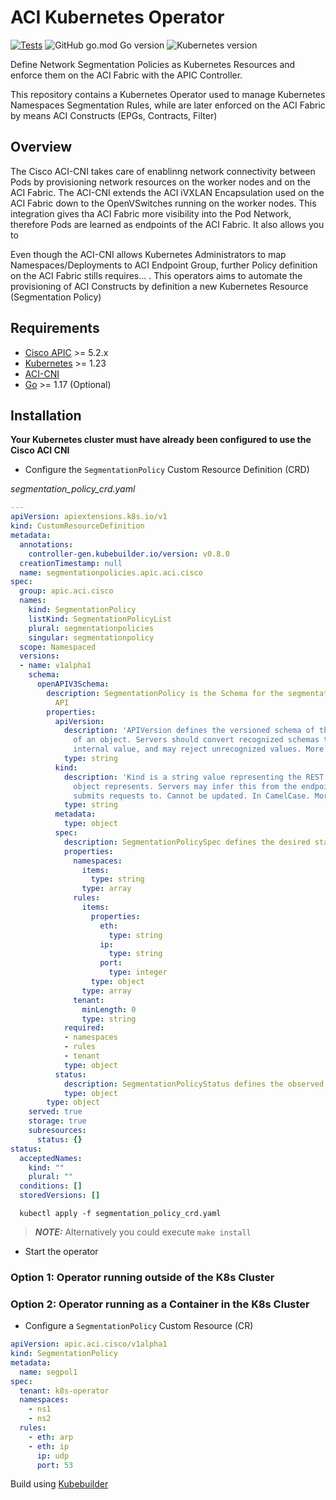 # ACI Kubernetes Operator
[![Tests](https://github.com/jgomezve/aci-k8s-operator/actions/workflows/test.yaml/badge.svg)](https://github.com/jgomezve/aci-k8s-operator/actions/workflows/test.yaml)
![GitHub go.mod Go version](https://img.shields.io/github/go-mod/go-version/jgomezve/aci-k8s-operator)
![Kubernetes version](https://img.shields.io/badge/kubernetes-1.23%2B-blue)

Define Network Segmentation Policies as Kubernetes Resources and enforce them on the ACI Fabric with the APIC Controller.

This repository contains a Kubernetes Operator used to manage Kubernetes Namespaces Segmentation Rules, while are later enforced on the ACI Fabric by means ACI Constructs (EPGs, Contracts, Filter)

## Overview

The Cisco ACI-CNI takes care of enablinng network connectivity between Pods by provisioning network resources on the worker nodes and on the ACI Fabric. The ACI-CNI extends the ACI iVXLAN Encapsulation used on the ACI Fabric down to the OpenVSwitches running on the worker nodes. This integration gives tha ACI Fabric more visibility into the Pod Network, therefore Pods are learned as endpoints of the ACI Fabric. It also allows you to 



Even though the ACI-CNI allows Kubernetes Administrators to map Namespaces/Deployments to ACI Endpoint Group, further Policy definition on the ACI Fabric stills requires... . This operators aims to automate the provisioning of ACI Constructs by definition a new Kubernetes Resource (Segmentation Policy)

 ## Requirements

* [Cisco APIC](https://www.cisco.com/c/en/us/solutions/data-center-virtualization/application-centric-infrastructure/index.html) >= 5.2.x 
* [Kubernetes](https://kubernetes.io/) >= 1.23
* [ACI-CNI](https://www.cisco.com/c/en/us/td/docs/switches/datacenter/aci/apic/sw/kb/b_Kubernetes_Integration_with_ACI.html)
* [Go](https://golang.org/doc/install) >= 1.17 (Optional)



## Installation

**Your Kubernetes cluster must have already been configured to use the Cisco ACI CNI**

* Configure the `SegmentationPolicy` Custom Resource Definition (CRD)

*segmentation_policy_crd.yaml*
```yaml
---
apiVersion: apiextensions.k8s.io/v1
kind: CustomResourceDefinition
metadata:
  annotations:
    controller-gen.kubebuilder.io/version: v0.8.0
  creationTimestamp: null
  name: segmentationpolicies.apic.aci.cisco
spec:
  group: apic.aci.cisco
  names:
    kind: SegmentationPolicy
    listKind: SegmentationPolicyList
    plural: segmentationpolicies
    singular: segmentationpolicy
  scope: Namespaced
  versions:
  - name: v1alpha1
    schema:
      openAPIV3Schema:
        description: SegmentationPolicy is the Schema for the segmentationpolicies
          API
        properties:
          apiVersion:
            description: 'APIVersion defines the versioned schema of this representation
              of an object. Servers should convert recognized schemas to the latest
              internal value, and may reject unrecognized values. More info: https://git.k8s.io/community/contributors/devel/sig-architecture/api-conventions.md#resources'
            type: string
          kind:
            description: 'Kind is a string value representing the REST resource this
              object represents. Servers may infer this from the endpoint the client
              submits requests to. Cannot be updated. In CamelCase. More info: https://git.k8s.io/community/contributors/devel/sig-architecture/api-conventions.md#types-kinds'
            type: string
          metadata:
            type: object
          spec:
            description: SegmentationPolicySpec defines the desired state of SegmentationPolicy
            properties:
              namespaces:
                items:
                  type: string
                type: array
              rules:
                items:
                  properties:
                    eth:
                      type: string
                    ip:
                      type: string
                    port:
                      type: integer
                  type: object
                type: array
              tenant:
                minLength: 0
                type: string
            required:
            - namespaces
            - rules
            - tenant
            type: object
          status:
            description: SegmentationPolicyStatus defines the observed state of SegmentationPolicy
            type: object
        type: object
    served: true
    storage: true
    subresources:
      status: {}
status:
  acceptedNames:
    kind: ""
    plural: ""
  conditions: []
  storedVersions: []
```

      kubectl apply -f segmentation_policy_crd.yaml

> **_NOTE:_** Alternatively you could execute `make install`

* Start the operator
 
### Option 1: Operator running outside of the K8s Cluster


### Option 2: Operator running as a Container in the K8s Cluster

* Configure a `SegmentationPolicy` Custom Resource (CR) 

```yaml
apiVersion: apic.aci.cisco/v1alpha1
kind: SegmentationPolicy
metadata:
  name: segpol1
spec:
  tenant: k8s-operator
  namespaces:
    - ns1
    - ns2
  rules:
    - eth: arp
    - eth: ip
      ip: udp
      port: 53
```


Build using [Kubebuilder](https://book.kubebuilder.io/introduction.html)
